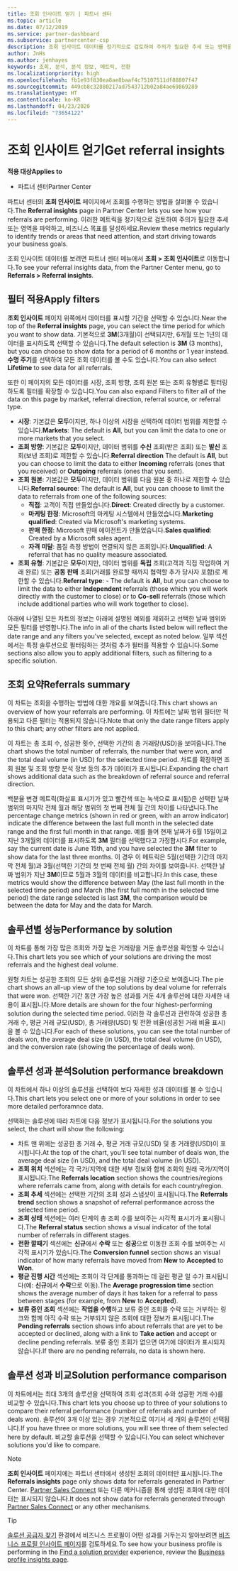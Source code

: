 ```yaml
---
title: 조회 인사이트 얻기 | 파트너 센터
ms.topic: article
ms.date: 07/12/2019
ms.service: partner-dashboard
ms.subservice: partnercenter-csp
description: 조회 인사이트 데이터를 정기적으로 검토하여 주의가 필요한 추세 또는 영역을 파악하고, 비즈니스 목표를 달성하세요.
author: JnHs
ms.author: jenhayes
keywords: 조회, 분석, 분석 정보, 메트릭, 전환
ms.localizationpriority: high
ms.openlocfilehash: fb1e93f830ea8ae8baaf4c75107511df88807f47
ms.sourcegitcommit: 449cb8c32880217ad7543712b02a84ae69869289
ms.translationtype: HT
ms.contentlocale: ko-KR
ms.lasthandoff: 04/23/2020
ms.locfileid: "73654122"
---
```

# <a name="get-referral-insights"></a><span data-ttu-id="9d047-104">조회 인사이트 얻기</span><span class="sxs-lookup"><span data-stu-id="9d047-104">Get referral insights</span></span>

<span data-ttu-id="9d047-105">**적용 대상**</span><span class="sxs-lookup"><span data-stu-id="9d047-105">**Applies to**</span></span>

- <span data-ttu-id="9d047-106">파트너 센터</span><span class="sxs-lookup"><span data-stu-id="9d047-106">Partner Center</span></span>

<span data-ttu-id="9d047-107">파트너 센터의 **조회 인사이트** 페이지에서 조회를 수행하는 방법을 살펴볼 수 있습니다.</span><span class="sxs-lookup"><span data-stu-id="9d047-107">The **Referral insights** page in Partner Center lets you see how your referrals are performing.</span></span> <span data-ttu-id="9d047-108">이러한 메트릭을 정기적으로 검토하여 주의가 필요한 추세 또는 영역을 파악하고, 비즈니스 목표를 달성하세요.</span><span class="sxs-lookup"><span data-stu-id="9d047-108">Review these metrics regularly to identify trends or areas that need attention, and start driving towards your business goals.</span></span>

<span data-ttu-id="9d047-109">조회 인사이트 데이터를 보려면 파트너 센터 메뉴에서 **조회 > 조회 인사이트**로 이동합니다.</span><span class="sxs-lookup"><span data-stu-id="9d047-109">To see your referral insights data, from the Partner Center menu, go to **Referrals > Referral insights**.</span></span>

## <a name="apply-filters"></a><span data-ttu-id="9d047-110">필터 적용</span><span class="sxs-lookup"><span data-stu-id="9d047-110">Apply filters</span></span>

<span data-ttu-id="9d047-111">**조회 인사이트** 페이지 위쪽에서 데이터를 표시할 기간을 선택할 수 있습니다.</span><span class="sxs-lookup"><span data-stu-id="9d047-111">Near the top of the **Referral insights** page, you can select the time period for which you want to show data.</span></span> <span data-ttu-id="9d047-112">기본적으로 **3M**(3개월)이 선택되지만, 6개월 또는 1년의 데이터를 표시하도록 선택할 수 있습니다.</span><span class="sxs-lookup"><span data-stu-id="9d047-112">The default selection is **3M** (3 months), but you can choose to show data for a period of 6 months or 1 year instead.</span></span> <span data-ttu-id="9d047-113">**수명 주기**를 선택하여 모든 조회 데이터를 볼 수도 있습니다.</span><span class="sxs-lookup"><span data-stu-id="9d047-113">You can also select **Lifetime** to see data for all referrals.</span></span>

<span data-ttu-id="9d047-114">또한 이 페이지의 모든 데이터를 시장, 조회 방향, 조회 원본 또는 조회 유형별로 필터링하도록 필터를 확장할 수 있습니다.</span><span class="sxs-lookup"><span data-stu-id="9d047-114">You can also expand Filters to filter all of the data on this page by market, referral direction, referral source, or referral type.</span></span>
- <span data-ttu-id="9d047-115">**시장**: 기본값은 **모두**이지만, 하나 이상의 시장을 선택하여 데이터 범위를 제한할 수 있습니다.</span><span class="sxs-lookup"><span data-stu-id="9d047-115">**Markets**: The default is **All**, but you can limit the data to one or more markets that you select.</span></span>
- <span data-ttu-id="9d047-116">**조회 방향**: 기본값은 **모두**이지만, 데이터 범위를 **수신** 조회(받은 조회) 또는 **발신** 조회(보낸 조회)로 제한할 수 있습니다.</span><span class="sxs-lookup"><span data-stu-id="9d047-116">**Referral direction** The default is **All**, but you can choose to limit the data to either **Incoming** referrals (ones that you received) or **Outgoing** referrals (ones that you sent).</span></span>
- <span data-ttu-id="9d047-117">**조회 원본**: 기본값은 **모두**이지만, 데이터 범위를 다음 원본 중 하나로 제한할 수 있습니다.</span><span class="sxs-lookup"><span data-stu-id="9d047-117">**Referral source**: The default is **All**, but you can choose to limit the data to referrals from one of the following sources:</span></span>
  - <span data-ttu-id="9d047-118">**직접**: 고객이 직접 만들었습니다.</span><span class="sxs-lookup"><span data-stu-id="9d047-118">**Direct**: Created directly by a customer.</span></span>
  - <span data-ttu-id="9d047-119">**마케팅 한정**: Microsoft의 마케팅 시스템에서 만들었습니다.</span><span class="sxs-lookup"><span data-stu-id="9d047-119">**Marketing qualified**: Created via Microsoft's marketing systems.</span></span>
  - <span data-ttu-id="9d047-120">**판매 한정**: Microsoft 판매 에이전트가 만들었습니다.</span><span class="sxs-lookup"><span data-stu-id="9d047-120">**Sales qualified**: Created by a Microsoft sales agent.</span></span>
  - <span data-ttu-id="9d047-121">**자격 미달**: 품질 측정 방법이 연결되지 않은 조회입니다.</span><span class="sxs-lookup"><span data-stu-id="9d047-121">**Unqualified**: A referral that has no quality measure associated.</span></span>
- <span data-ttu-id="9d047-122">**조회 유형**: 기본값은 **모두**이지만, 데이터 범위를 **독립** 조회(고객과 직접 작업하여 거래 완료) 또는 **공동 판매** 조회(거래를 완료할 때까지 협력할 추가 당사자 포함)로 제한할 수 있습니다.</span><span class="sxs-lookup"><span data-stu-id="9d047-122">**Referral type**:  - The default is **All**, but you can choose to limit the data to either **Independent** referrals (those which you will work directly with the customer to close) or to **Co-sell** referrals (those which include additional parties who will work together to close).</span></span>

<span data-ttu-id="9d047-123">아래에 나열된 모든 차트의 정보는 아래에 설명된 예외를 제외하고 선택한 날짜 범위와 모든 필터를 반영합니다.</span><span class="sxs-lookup"><span data-stu-id="9d047-123">The info in all of the charts listed below will reflect the date range and any filters you've selected, except as noted below.</span></span> <span data-ttu-id="9d047-124">일부 섹션에서는 특정 솔루션으로 필터링하는 것처럼 추가 필터를 적용할 수 있습니다.</span><span class="sxs-lookup"><span data-stu-id="9d047-124">Some sections also allow you to apply additional filters, such as filtering to a specific solution.</span></span>

## <a name="referrals-summary"></a><span data-ttu-id="9d047-125">조회 요약</span><span class="sxs-lookup"><span data-stu-id="9d047-125">Referrals summary</span></span>

<span data-ttu-id="9d047-126">이 차트는 조회을 수행하는 방법에 대한 개요를 보여줍니다.</span><span class="sxs-lookup"><span data-stu-id="9d047-126">This chart shows an overview of how your referrals are performing.</span></span> <span data-ttu-id="9d047-127">이 차트에는 날짜 범위 필터만 적용되고 다른 필터는 적용되지 않습니다.</span><span class="sxs-lookup"><span data-stu-id="9d047-127">Note that only the date range filters apply to this chart; any other filters are not applied.</span></span> 

<span data-ttu-id="9d047-128">이 차트는 총 조회 수, 성공한 횟수, 선택한 기간의 총 거래량(USD)을 보여줍니다.</span><span class="sxs-lookup"><span data-stu-id="9d047-128">The chart shows the total number of referrals, the number that were won, and the total deal volume (in USD) for the selected time period.</span></span> <span data-ttu-id="9d047-129">차트를 확장하면 조회 원본 및 조회 방향 분석 정보 등의 추가 데이터가 표시됩니다.</span><span class="sxs-lookup"><span data-stu-id="9d047-129">Expanding the chart shows additional data such as the breakdown of referral source and referral direction.</span></span> 

<span data-ttu-id="9d047-130">백분율 변경 메트릭(화살표 표시기가 있고 빨간색 또는 녹색으로 표시됨)은 선택한 날짜 범위의 마지막 전체 월과 해당 범위의 첫 번째 전체 월 간의 차이를 나타냅니다.</span><span class="sxs-lookup"><span data-stu-id="9d047-130">The percentage change metrics (shown in red or green, with an arrow indicator) indicate the difference between the last full month in the selected date range and the first full month in that range.</span></span> <span data-ttu-id="9d047-131">예를 들어 현재 날짜가 6월 15일이고 지난 3개월의 데이터를 표시하도록 **3M** 필터를 선택했다고 가정합시다.</span><span class="sxs-lookup"><span data-stu-id="9d047-131">For example, say the current date is June 15th, and you have selected the **3M** filter to show data for the last three months.</span></span> <span data-ttu-id="9d047-132">이 경우 이 메트릭은 5월(선택한 기간의 마지막 전체 월)과 3월(선택한 기간의 첫 번째 전체 월) 간의 차이를 보여줍니다. 선택한 날짜 범위가 지난 **3M**이므로 5월과 3월의 데이터를 비교합니다.</span><span class="sxs-lookup"><span data-stu-id="9d047-132">In this case, these metrics would show the difference between May (the last full month in the selected time period) and March (the first full month in the selected time period) the date range selected is last **3M**, the comparison would be between the data for May and the data for March.</span></span>

## <a name="performance-by-solution"></a><span data-ttu-id="9d047-133">솔루션별 성능</span><span class="sxs-lookup"><span data-stu-id="9d047-133">Performance by solution</span></span>

<span data-ttu-id="9d047-134">이 차트를 통해 가장 많은 조회와 가장 높은 거래량을 거둔 솔루션을 확인할 수 있습니다.</span><span class="sxs-lookup"><span data-stu-id="9d047-134">This chart lets you see which of your solutions are driving the most referrals and the highest deal volume.</span></span>

<span data-ttu-id="9d047-135">원형 차트는 성공한 조회의 모든 상위 솔루션을 거래량 기준으로 보여줍니다.</span><span class="sxs-lookup"><span data-stu-id="9d047-135">The pie chart shows an all-up view of the top solutions by deal volume for referrals that were won.</span></span> <span data-ttu-id="9d047-136">선택한 기간 동안 가장 높은 성과를 거둔 4개 솔루션에 대한 자세한 내용이 표시됩니다.</span><span class="sxs-lookup"><span data-stu-id="9d047-136">More details are shown for the four highest-performing solution during the selected time period.</span></span> <span data-ttu-id="9d047-137">이러한 각 솔루션과 관련하여 성공한 총 거래 수, 평균 거래 규모(USD), 총 거래량(USD) 및 전환 비율(성공된 거래 비율 표시)을 볼 수 있습니다.</span><span class="sxs-lookup"><span data-stu-id="9d047-137">For each of these solutions, you can see the total number of deals won, the average deal size (in USD), the total deal volume (in USD), and the conversion rate (showing the percentage of deals won).</span></span>

## <a name="solution-performance-breakdown"></a><span data-ttu-id="9d047-138">솔루션 성과 분석</span><span class="sxs-lookup"><span data-stu-id="9d047-138">Solution performance breakdown</span></span>

<span data-ttu-id="9d047-139">이 차트에서 하나 이상의 솔루션을 선택하여 보다 자세한 성과 데이터를 볼 수 있습니다.</span><span class="sxs-lookup"><span data-stu-id="9d047-139">This chart lets you select one or more of your solutions in order to see more detailed perforamnce data.</span></span>

<span data-ttu-id="9d047-140">선택하는 솔루션에 따라 차트에 다음 정보가 표시됩니다.</span><span class="sxs-lookup"><span data-stu-id="9d047-140">For the solutions you select, the chart will show the following:</span></span>
- <span data-ttu-id="9d047-141">차트 맨 위에는 성공한 총 거래 수, 평균 거래 규모(USD) 및 총 거래량(USD)이 표시됩니다.</span><span class="sxs-lookup"><span data-stu-id="9d047-141">At the top of the chart, you'll see total number of deals won, the average deal size (in USD), and the total deal volume (in USD).</span></span>
- <span data-ttu-id="9d047-142">**조회 위치** 섹션에는 각 국가/지역에 대한 세부 정보와 함께 조회의 원래 국가/지역이 표시됩니다.</span><span class="sxs-lookup"><span data-stu-id="9d047-142">The **Referrals location** section shows the countries/regions where referrals came from, along with details for each country/region.</span></span>
- <span data-ttu-id="9d047-143">**조회 추세** 섹션에는 선택한 기간의 조회 성과 스냅샷이 표시됩니다.</span><span class="sxs-lookup"><span data-stu-id="9d047-143">The **Referrals trend** section shows a snapshot of referral performance across the selected time period.</span></span>
- <span data-ttu-id="9d047-144">**조회 상태** 섹션에는 여러 단계의 총 조회 수를 보여주는 시각적 표시기가 표시됩니다.</span><span class="sxs-lookup"><span data-stu-id="9d047-144">The **Referral status** section shows a visual indicator of the total number of referrals in different stages.</span></span>
- <span data-ttu-id="9d047-145">**전환 깔때기** 섹션에는 **신규**에서 **수락** 또는 **성공**으로 이동한 조회 수를 보여주는 시각적 표시기가 있습니다.</span><span class="sxs-lookup"><span data-stu-id="9d047-145">The **Conversion funnel** section shows an visual indicator of how many referrals have moved from **New** to **Accepted** to **Won**.</span></span>
- <span data-ttu-id="9d047-146">**평균 진행 시간** 섹션에는 조회이 각 단계를 통과하는 데 걸린 평균 일 수가 표시됩니다(예: **신규**에서 **수락**으로 이동).</span><span class="sxs-lookup"><span data-stu-id="9d047-146">The **Average progression time** section shows the average number of days it has taken for a referral to pass between stages (for example, from **New** to **Accepted**).</span></span>
- <span data-ttu-id="9d047-147">**보류 중인 조회** 섹션에는 **작업을 수행**하고 보류 중인 조회를 수락 또는 거부하는 링크와 함께 아직 수락 또는 거부되지 않은 조회에 대한 정보가 표시됩니다.</span><span class="sxs-lookup"><span data-stu-id="9d047-147">The **Pending referrals** section shows info about referrals that are yet to be accepted or declined, along with a link to **Take action** and accept or decline pending referrals.</span></span> <span data-ttu-id="9d047-148">보류 중인 조회가 없으면 여기에 데이터가 표시되지 않습니다.</span><span class="sxs-lookup"><span data-stu-id="9d047-148">If there are no pending referrals, no data is shown here.</span></span>

## <a name="solution-performance-comparison"></a><span data-ttu-id="9d047-149">솔루션 성과 비교</span><span class="sxs-lookup"><span data-stu-id="9d047-149">Solution performance comparison</span></span>

<span data-ttu-id="9d047-150">이 차트에서는 최대 3개의 솔루션을 선택하여 조회 성과(조회 수와 성공한 거래 수)를 비교할 수 있습니다.</span><span class="sxs-lookup"><span data-stu-id="9d047-150">This chart lets you choose up to three of your solutions to compare their referral performance (number of referrals and number of deals won).</span></span> <span data-ttu-id="9d047-151">솔루션이 3개 이상 있는 경우 기본적으로 여기서 세 개의 솔루션이 선택됩니다.</span><span class="sxs-lookup"><span data-stu-id="9d047-151">If you have three or more solutions, you will see three of them selected here by default.</span></span> <span data-ttu-id="9d047-152">비교할 솔루션을 선택할 수 있습니다.</span><span class="sxs-lookup"><span data-stu-id="9d047-152">You can select whichever solutions you'd like to compare.</span></span>

> [!NOTE]
> <span data-ttu-id="9d047-153">**조회 인사이트** 페이지에는 파트너 센터에서 생성된 조회의 데이터만 표시됩니다.</span><span class="sxs-lookup"><span data-stu-id="9d047-153">The **Referrals insights** page only shows data for referrals generated in Partner Center.</span></span> <span data-ttu-id="9d047-154">[Partner Sales Connect](https://support.microsoft.com/help/3170447/learn-to-use-partner-center-sales-connect) 또는 다른 메커니즘을 통해 생성된 조회에 대한 데이터는 표시되지 않습니다.</span><span class="sxs-lookup"><span data-stu-id="9d047-154">It does not show data for referrals generated through [Partner Sales Connect](https://support.microsoft.com/help/3170447/learn-to-use-partner-center-sales-connect) or any other mechanisms.</span></span>

> [!TIP]
> <span data-ttu-id="9d047-155">[솔루션 공급자 찾기](https://www.microsoft.com/solution-providers/home) 환경에서 비즈니스 프로필이 어떤 성과를 거두는지 알아보려면 [비즈니스 프로필 인사이트 페이지](analyze-your-marketing-profile.md)를 검토하세요.</span><span class="sxs-lookup"><span data-stu-id="9d047-155">To see how your business profile is performing in the [Find a solution provider](https://www.microsoft.com/solution-providers/home) experience, review the [Business profile insights page](analyze-your-marketing-profile.md).</span></span>
